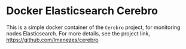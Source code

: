 # Docker Elasticsearch Cerebro

This is a simple docker container of the `Cerebro` project, for monitoring nodes Elasticsearch. For more details, see the project link, https://github.com/lmenezes/cerebro